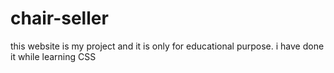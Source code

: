 # chair-seller
this website is my project  and it is only for educational purpose. i have done it while learning CSS
